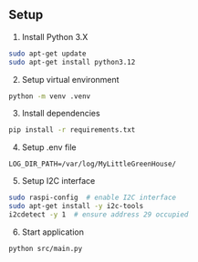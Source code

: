 ## Setup

1. Install Python 3.X

```sh
sudo apt-get update
sudo apt-get install python3.12
```

2. Setup virtual environment

```sh
python -m venv .venv
```

3. Install dependencies

```sh
pip install -r requirements.txt
```

4. Setup .env file

```
LOG_DIR_PATH=/var/log/MyLittleGreenHouse/

```

5. Setup I2C interface

```sh
sudo raspi-config  # enable I2C interface
sudo apt-get install -y i2c-tools
i2cdetect -y 1  # ensure address 29 occupied
```

6. Start application

```sh
python src/main.py
```
